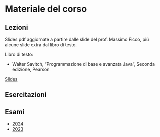 # Materiale del corso

## Lezioni

Slides pdf aggiornate a partire dalle slide del prof. Massimo Ficco, più alcune slide extra dal libro di testo.

Libro di testo:

- Walter Savitch, “Programmazione di base e avanzata Java”, Seconda edizione, Pearson

[Slides]({{site.baseurl}}/slides/)

## Esercitazioni

## Esami

- [2024]({{site.baseurl}}/esami/2024/)
- [2023]({{site.baseurl}}/esami/2023/)
